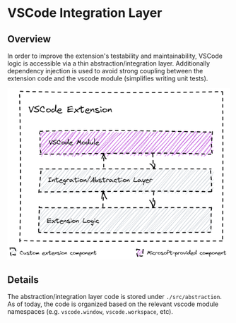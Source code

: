 # VSCode Integration Layer

## Overview

In order to improve the extension's testability and maintainability, VSCode logic is accessible via a thin abstraction/integration layer. Additionally dependency injection is used to avoid strong coupling between the extension code and the vscode module (simplifies writing unit tests).

![Conceptual-Overview](images/integration-layer-overview.png)

## Details

The abstraction/integration layer code is stored under `./src/abstraction`. As of today, the code is organized based on the relevant vscode module namespaces (e.g. `vscode.window`, `vscode.workspace`, etc).
